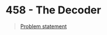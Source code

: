 458 - The Decoder
=======

> [Problem statement](http://uva.onlinejudge.org/index.php?option=com_onlinejudge&Itemid=8&category=3&page=show_problem&problem=399)

